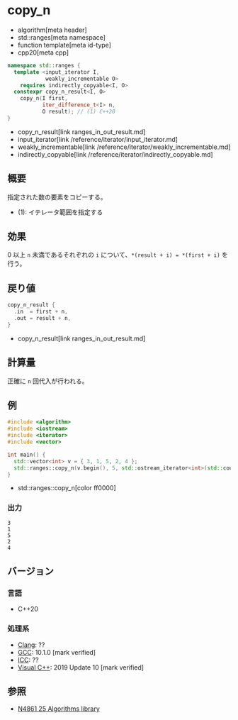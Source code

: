 # copy_n
* algorithm[meta header]
* std::ranges[meta namespace]
* function template[meta id-type]
* cpp20[meta cpp]


```cpp
namespace std::ranges {
  template <input_iterator I,
            weakly_incrementable O>
    requires indirectly_copyable<I, O>
  constexpr copy_n_result<I, O>
    copy_n(I first,
           iter_difference_t<I> n,
           O result); // (1) C++20
}
```
* copy_n_result[link ranges_in_out_result.md]
* input_iterator[link /reference/iterator/input_iterator.md]
* weakly_incrementable[link /reference/iterator/weakly_incrementable.md]
* indirectly_copyable[link /reference/iterator/indirectly_copyable.md]

## 概要
指定された数の要素をコピーする。

- (1): イテレータ範囲を指定する


## 効果
0 以上 `n` 未満であるそれぞれの `i` について、`*(result + i) = *(first + i)` を行う。


## 戻り値
```cpp
copy_n_result {
  .in  = first + n,
  .out = result + n,
}
```
* copy_n_result[link ranges_in_out_result.md]


## 計算量
正確に `n` 回代入が行われる。


## 例
```cpp example
#include <algorithm>
#include <iostream>
#include <iterator>
#include <vector>

int main() {
  std::vector<int> v = { 3, 1, 5, 2, 4 };
  std::ranges::copy_n(v.begin(), 5, std::ostream_iterator<int>(std::cout, "\n"));
}
```
* std::ranges::copy_n[color ff0000]

### 出力
```
3
1
5
2
4
```

## バージョン
### 言語
- C++20

### 処理系
- [Clang](/implementation.md#clang): ??
- [GCC](/implementation.md#gcc): 10.1.0 [mark verified]
- [ICC](/implementation.md#icc): ??
- [Visual C++](/implementation.md#visual_cpp): 2019 Update 10 [mark verified]

## 参照
- [N4861 25 Algorithms library](https://timsong-cpp.github.io/cppwp/n4861/algorithms)
